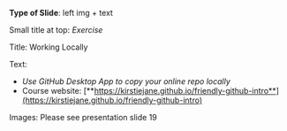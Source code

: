 **Type of Slide**: left img + text

Small title at top: *Exercise* 

Title: Working Locally

Text:

* *Use GitHub Desktop App to copy your online repo locally*
* Course website: [**https://kirstiejane.github.io/friendly-github-intro**](https://kirstiejane.github.io/friendly-github-intro)

Images: Please see presentation slide 19

